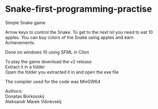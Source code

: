 # Snake-first-programming-practise

Simple Snake game

Arrow keys to control the Snake. To get to the next lvl you need to eat 10 apples. You can buy colors of the Snake using apples and earn Achievements.

Done on windows 10 using SFML in Clion

To play the game download the v2 release  
Extract it in a folder  
Open the folder you extracted it in and open the exe file 

The compiler used for the code was MinGW64


Authors:  
Donatas Borkovskij  
Aleksandr Marek Višnevskij 
